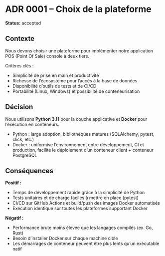 # ADR 0001 – Choix de la plateforme

**Status:** accepted  

## Contexte  
Nous devons choisir une plateforme pour implémenter notre application POS (Point Of Sale) console à deux tiers.  

Critères clés :  
- Simplicité de prise en main et productivité  
- Richesse de l’écosystème pour l’accès à la base de données  
- Disponibilité d’outils de tests et de CI/CD  
- Portabilité (Linux, Windows) et possibilité de conteneurisation  

## Décision  
Nous utilisons **Python 3.11** pour la couche applicative et **Docker** pour l’exécution en conteneurs.  
- Python : large adoption, bibliothèques matures (SQLAlchemy, pytest, click, etc.)  
- Docker : uniformise l’environnement entre développement, CI et production, facilite le déploiement d’un conteneur client + conteneur PostgreSQL  

## Conséquences  
**Positif :**  
- Temps de développement rapide grâce à la simplicité de Python  
- Tests unitaires et de charge faciles à mettre en place (pytest)  
- CI/CD sur GitHub Actions et build/push des images Docker automatisés  
- Exécution identique sur toutes les plateformes supportant Docker  

**Négatif :**  
- Performance brute moins élevée que les langages compilés (ex. Go, Rust)  
- Besoin d’installer Docker sur chaque machine cible  
- Les démarrages de conteneur peuvent être plus lents qu’un exécutable natif  
